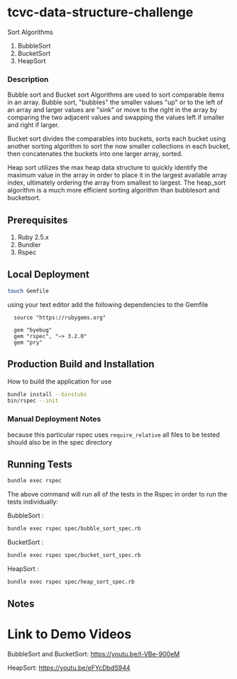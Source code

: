 # tcvc-data-structure-challenge
Sort Algorithms
1. BubbleSort
2. BucketSort
3. HeapSort

### Description

Bubble sort and Bucket sort Algorithms are used to sort 
comparable items in an array. Bubble sort, "bubbles" the smaller values
"up" or to the left of an array and larger values are "sink" or move
to the right in the array by comparing the two adjacent values and swapping
the values left if smaller and right if larger.

Bucket sort divides the comparables into buckets, sorts each bucket using 
another sorting algorithm to sort the now smaller collections in each bucket, 
then concatenates the buckets into one larger array, sorted.

Heap sort utilizes the max heap data structure to quickly identify the maximum value
in the array in order to place it in the largest available array index, ultimately
ordering the array from smallest to largest. The heap_sort algorithm is a much more 
efficient sorting algorithm than bubblesort and bucketsort.

## Prerequisites
1. Ruby 2.5.x
2. Bundler
3. Rspec

## Local Deployment
```bash
touch Gemfile
```
using your text editor add the following dependencies to the Gemfile

```
  source "https://rubygems.org"

  gem "byebug"
  gem "rspec", "~> 3.2.0"
  gem "pry"
```


## Production Build and Installation
How to build the application for use
```bash
bundle install --binstubs
bin/rspec --init
```

### Manual Deployment Notes
because this particular rspec uses `require_relative` 
all files to be tested should also be in the spec directory

## Running Tests
```bash
bundle exec rspec
```
The above command will run all of the tests in the Rspec
in order to run the tests individually:

BubbleSort :  
```bash 
bundle exec rspec spec/bubble_sort_spec.rb
```
BucketSort :  
```bash
bundle exec rspec spec/bucket_sort_spec.rb
```
HeapSort :
```bash
bundle exec rspec spec/heap_sort_spec.rb
```
## Notes
# Link to Demo Videos
BubbleSort and BucketSort:
https://youtu.be/t-VBe-900eM

HeapSort:
https://youtu.be/eFYcDbdS944
